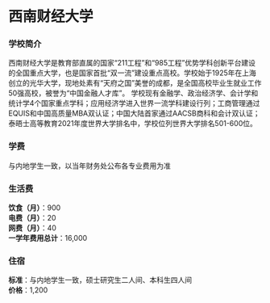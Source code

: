 # 西南财经大学
### 学校简介
西南财经大学是教育部直属的国家“211工程”和“985工程”优势学科创新平台建设的全国重点大学，也是国家首批“双一流”建设重点高校。学校始于1925年在上海创立的光华大学，现地处素有“天府之国”美誉的成都，是全国高校毕业生就业工作50强高校，被誉为“中国金融人才库”。 学校现有金融学、政治经济学、会计学和统计学4个国家重点学科；应用经济学进入世界一流学科建设行列；工商管理通过EQUIS和中国高质量MBA双认证；中国大陆首家通过AACSB商科和会计双认证；泰晤士高等教育2021年度世界大学排名中，学校位列世界大学排名501-600位。

### 学费
与内地学生一致，以当年财务处公布各专业费用为准

### 生活费
**饮食（月）**：900  
**电费（月）**：20  
**网费（月）**：40  
**一学年费用总计**：16,000  

### 住宿
**标准**：与内地学生一致，硕士研究生二人间、本科生四人间  
**价格**：1,200  

